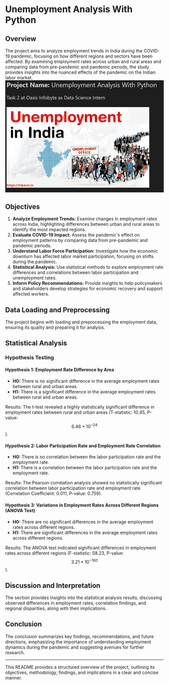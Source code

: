 # Unemployment Analysis With Python

## Overview

The project aims to analyze employment trends in India during the COVID-19 pandemic, focusing on how different regions and sectors have been affected. By examining employment rates across urban and rural areas and comparing data from pre-pandemic and pandemic periods, the study provides insights into the nuanced effects of the pandemic on the Indian labor market.
![Unemployment Analysis Screenshot](/Task%203%20Unemployment%20Analysis%20With%20Python/Unemployment_ScreenShot.png)

## Objectives

1. **Analyze Employment Trends:** Examine changes in employment rates across India, highlighting differences between urban and rural areas to identify the most impacted regions.
2. **Evaluate COVID-19 Impact:** Assess the pandemic's effect on employment patterns by comparing data from pre-pandemic and pandemic periods.
3. **Understand Labor Force Participation:** Investigate how the economic downturn has affected labor market participation, focusing on shifts during the pandemic.
4. **Statistical Analysis:** Use statistical methods to explore employment rate differences and correlations between labor participation and unemployment rates.
5. **Inform Policy Recommendations:** Provide insights to help policymakers and stakeholders develop strategies for economic recovery and support affected workers.
   
## Data Loading and Preprocessing

The project begins with loading and preprocessing the employment data, ensuring its quality and preparing it for analysis.

## Statistical Analysis

### Hypothesis Testing

#### Hypothesis 1: Employment Rate Difference by Area

- **H0:** There is no significant difference in the average employment rates between rural and urban areas.
- **H1:** There is a significant difference in the average employment rates between rural and urban areas.

Results: The t-test revealed a highly statistically significant difference in employment rates between rural and urban areas (T-statistic: 10.45, P-value: $$6.46 \times 10^{-24}$$).

#### Hypothesis 2: Labor Participation Rate and Employment Rate Correlation

- **H0:** There is no correlation between the labor participation rate and the employment rate.
- **H1:** There is a correlation between the labor participation rate and the employment rate.

Results: The Pearson correlation analysis showed no statistically significant correlation between labor participation rate and employment rate (Correlation Coefficient: 0.011, P-value: 0.759).

#### Hypothesis 3: Variations in Employment Rates Across Different Regions (ANOVA Test)

- **H0:** There are no significant differences in the average employment rates across different regions.
- **H1:** There are significant differences in the average employment rates across different regions.

Results: The ANOVA test indicated significant differences in employment rates across different regions (F-statistic: 58.23, P-value: $$3.21 \times 10^{-160}$$).

## Discussion and Interpretation

The section provides insights into the statistical analysis results, discussing observed differences in employment rates, correlation findings, and regional disparities, along with their implications.

## Conclusion

The conclusion summarizes key findings, recommendations, and future directions, emphasizing the importance of understanding employment dynamics during the pandemic and suggesting avenues for further research.

---

This README provides a structured overview of the project, outlining its objectives, methodology, findings, and implications in a clear and concise manner.
